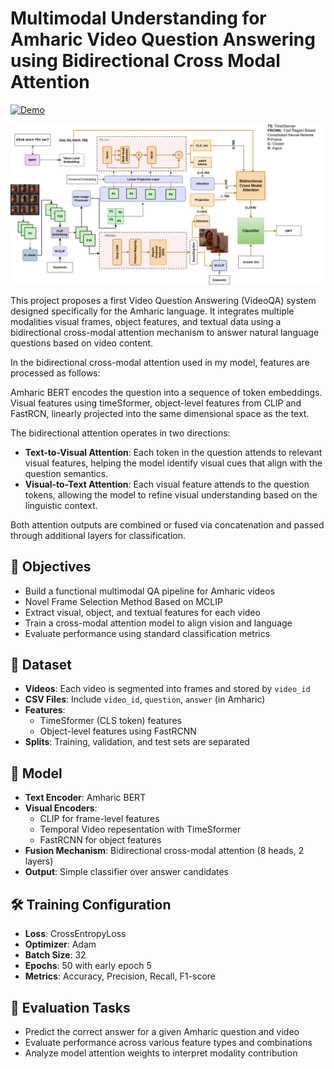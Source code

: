 # Multimodal Understanding for Amharic Video Question Answering using Bidirectional Cross Modal Attention

[![Demo](https://img.shields.io/badge/Live%20Demo-github.com%2Fhelinatefera%2FVQAGen--Demo-blue?style=for-the-badge)](https://github.com/helinatefera/VQAGen-Demo)

![Model Architecture](img/arch.png)


This project proposes a first Video Question Answering (VideoQA) system designed specifically for the Amharic language. It integrates multiple modalities visual frames, object features, and textual data using a bidirectional cross-modal attention mechanism to answer natural language questions based on video content. 

In the bidirectional cross-modal attention used in my model, features are processed as follows:

Amharic BERT encodes the question into a sequence of token embeddings. Visual features using timeSformer, object-level features from CLIP and FastRCN, linearly projected into the same dimensional space as the text.

The bidirectional attention operates in two directions:

* **Text-to-Visual Attention**: Each token in the question attends to relevant visual features, helping the model identify visual cues that align with the question semantics.
* **Visual-to-Text Attention**: Each visual feature attends to the question tokens, allowing the model to refine visual understanding based on the linguistic context.

Both attention outputs are combined or fused via concatenation and passed through additional layers for classification.

## 🎯 Objectives

- Build a functional multimodal QA pipeline for Amharic videos
- Novel Frame Selection Method Based on MCLIP
- Extract visual, object, and textual features for each video
- Train a cross-modal attention model to align vision and language
- Evaluate performance using standard classification metrics

## 📁 Dataset

- **Videos**: Each video is segmented into frames and stored by `video_id`
- **CSV Files**: Include `video_id`, `question`, `answer` (in Amharic)
- **Features**:
  - TimeSformer (CLS token) features
  - Object-level features using FastRCNN
- **Splits**: Training, validation, and test sets are separated

## 🧠 Model

- **Text Encoder**: Amharic BERT
- **Visual Encoders**:
  - CLIP for frame-level features
  - Temporal Video repesentation with TimeSformer
  - FastRCNN for object features
- **Fusion Mechanism**: Bidirectional cross-modal attention (8 heads, 2 layers)
- **Output**: Simple classifier over answer candidates

## 🛠 Training Configuration

- **Loss**: CrossEntropyLoss
- **Optimizer**: Adam
- **Batch Size**: 32
- **Epochs**: 50 with early epoch 5
- **Metrics**: Accuracy, Precision, Recall, F1-score

## 🧪 Evaluation Tasks

- Predict the correct answer for a given Amharic question and video
- Evaluate performance across various feature types and combinations
- Analyze model attention weights to interpret modality contribution




